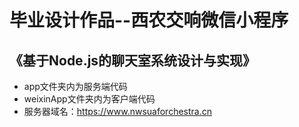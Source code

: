 # 毕业设计作品--西农交响微信小程序
## 《基于Node.js的聊天室系统设计与实现》

* app文件夹内为服务端代码<br>
* weixinApp文件夹内为客户端代码<br>
* 服务器域名：https://www.nwsuaforchestra.cn<br>
